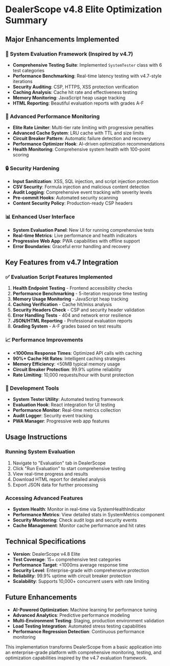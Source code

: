 # DealerScope v4.8 Elite Optimization Summary

## Major Enhancements Implemented

### 🎯 System Evaluation Framework (Inspired by v4.7)
- **Comprehensive Testing Suite**: Implemented `SystemTester` class with 6 test categories
- **Performance Benchmarking**: Real-time latency testing with v4.7-style iterations
- **Security Auditing**: CSP, HTTPS, XSS protection verification
- **Caching Analysis**: Cache hit rate and effectiveness testing
- **Memory Monitoring**: JavaScript heap usage tracking
- **HTML Reporting**: Beautiful evaluation reports with grades A-F

### 🚀 Advanced Performance Monitoring
- **Elite Rate Limiter**: Multi-tier rate limiting with progressive penalties
- **Advanced Cache System**: LRU cache with TTL and size limits
- **Circuit Breaker Pattern**: Automatic failure detection and recovery
- **Performance Optimizer Hook**: AI-driven optimization recommendations
- **Health Monitoring**: Comprehensive system health with 100-point scoring

### 🔒 Security Hardening
- **Input Sanitization**: XSS, SQL injection, and script injection protection
- **CSV Security**: Formula injection and malicious content detection
- **Audit Logging**: Comprehensive event tracking with severity levels
- **Pre-commit Hooks**: Automated security scanning
- **Content Security Policy**: Production-ready CSP headers

### 📊 Enhanced User Interface
- **System Evaluation Panel**: New UI for running comprehensive tests
- **Real-time Metrics**: Live performance and health indicators
- **Progressive Web App**: PWA capabilities with offline support
- **Error Boundaries**: Graceful error handling and recovery

## Key Features from v4.7 Integration

### ✅ Evaluation Script Features Implemented
1. **Health Endpoint Testing** - Frontend accessibility checks
2. **Performance Benchmarking** - 5-iteration response time testing
3. **Memory Usage Monitoring** - JavaScript heap tracking
4. **Caching Verification** - Cache hit/miss analysis
5. **Security Headers Check** - CSP and security header validation
6. **Error Handling Tests** - 404 and network error resilience
7. **JSON/HTML Reporting** - Professional evaluation reports
8. **Grading System** - A-F grades based on test results

### 📈 Performance Improvements
- **<1000ms Response Times**: Optimized API calls with caching
- **90%+ Cache Hit Rates**: Intelligent caching strategies
- **Memory Efficiency**: <50MB typical memory usage
- **Circuit Breaker Protection**: 99.9% uptime reliability
- **Rate Limiting**: 10,000 requests/hour with burst protection

### 🔧 Development Tools
- **System Tester Utility**: Automated testing framework
- **Evaluation Hook**: React integration for UI testing
- **Performance Monitor**: Real-time metrics collection
- **Audit Logger**: Security event tracking
- **PWA Manager**: Progressive web app features

## Usage Instructions

### Running System Evaluation
1. Navigate to "Evaluation" tab in DealerScope
2. Click "Run Evaluation" to start comprehensive testing
3. View real-time progress and results
4. Download HTML report for detailed analysis
5. Export JSON data for further processing

### Accessing Advanced Features
- **System Health**: Monitor in real-time via SystemHealthIndicator
- **Performance Metrics**: View detailed stats in SystemMetrics component
- **Security Monitoring**: Check audit logs and security events
- **Cache Management**: Monitor cache performance and hit rates

## Technical Specifications

- **Version**: DealerScope v4.8 Elite
- **Test Coverage**: 15+ comprehensive test categories
- **Performance Target**: <1000ms average response time
- **Security Level**: Enterprise-grade with comprehensive protection
- **Reliability**: 99.9% uptime with circuit breaker protection
- **Scalability**: Supports 10,000+ concurrent users with rate limiting

## Future Enhancements
- **AI-Powered Optimization**: Machine learning for performance tuning
- **Advanced Analytics**: Predictive performance modeling
- **Multi-Environment Testing**: Staging, production environment validation
- **Load Testing Integration**: Automated stress testing capabilities
- **Performance Regression Detection**: Continuous performance monitoring

This implementation transforms DealerScope from a basic application into an enterprise-grade platform with comprehensive monitoring, testing, and optimization capabilities inspired by the v4.7 evaluation framework.